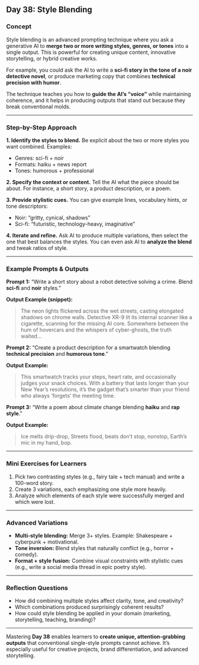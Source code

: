 ## **Day 38: Style Blending**

### **Concept**

Style blending is an advanced prompting technique where you ask a generative AI to **merge two or more writing styles, genres, or tones** into a single output. This is powerful for creating unique content, innovative storytelling, or hybrid creative works.

For example, you could ask the AI to write a **sci-fi story in the tone of a noir detective novel**, or produce marketing copy that combines **technical precision with humor**.

The technique teaches you how to **guide the AI’s “voice”** while maintaining coherence, and it helps in producing outputs that stand out because they break conventional molds.

---

### **Step-by-Step Approach**

**1. Identify the styles to blend.**
Be explicit about the two or more styles you want combined. Examples:

* Genres: sci-fi + noir
* Formats: haiku + news report
* Tones: humorous + professional

**2. Specify the context or content.**
Tell the AI what the piece should be about. For instance, a short story, a product description, or a poem.

**3. Provide stylistic cues.**
You can give example lines, vocabulary hints, or tone descriptors:

* Noir: “gritty, cynical, shadows”
* Sci-fi: “futuristic, technology-heavy, imaginative”

**4. Iterate and refine.**
Ask AI to produce multiple variations, then select the one that best balances the styles. You can even ask AI to **analyze the blend** and tweak ratios of style.

---

### **Example Prompts & Outputs**

**Prompt 1:**
“Write a short story about a robot detective solving a crime. Blend **sci-fi** and **noir** styles.”

**Output Example (snippet):**

> The neon lights flickered across the wet streets, casting elongated shadows on chrome walls. Detective XR-9 lit its internal scanner like a cigarette, scanning for the missing AI core. Somewhere between the hum of hovercars and the whispers of cyber-ghosts, the truth waited…

**Prompt 2:**
“Create a product description for a smartwatch blending **technical precision** and **humorous tone**.”

**Output Example:**

> This smartwatch tracks your steps, heart rate, and occasionally judges your snack choices. With a battery that lasts longer than your New Year’s resolutions, it’s the gadget that’s smarter than your friend who always ‘forgets’ the meeting time.

**Prompt 3:**
“Write a poem about climate change blending **haiku** and **rap style**.”

**Output Example:**

> Ice melts drip-drop,
> Streets flood, beats don’t stop, nonstop,
> Earth’s mic in my hand, bop.

---

### **Mini Exercises for Learners**

1. Pick two contrasting styles (e.g., fairy tale + tech manual) and write a 100-word story.
2. Create 3 variations, each emphasizing one style more heavily.
3. Analyze which elements of each style were successfully merged and which were lost.

---

### **Advanced Variations**

* **Multi-style blending:** Merge 3+ styles. Example: Shakespeare + cyberpunk + motivational.
* **Tone inversion:** Blend styles that naturally conflict (e.g., horror + comedy).
* **Format + style fusion:** Combine visual constraints with stylistic cues (e.g., write a social media thread in epic poetry style).

---

### **Reflection Questions**

* How did combining multiple styles affect clarity, tone, and creativity?
* Which combinations produced surprisingly coherent results?
* How could style blending be applied in your domain (marketing, storytelling, teaching, branding)?

---

Mastering **Day 38** enables learners to **create unique, attention-grabbing outputs** that conventional single-style prompts cannot achieve. It’s especially useful for creative projects, brand differentiation, and advanced storytelling.